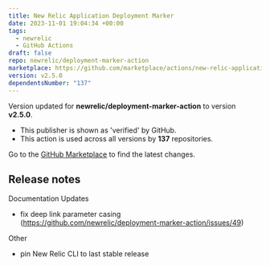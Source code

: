 ```yaml
---
title: New Relic Application Deployment Marker
date: 2023-11-01 19:04:34 +00:00
tags:
  - newrelic
  - GitHub Actions
draft: false
repo: newrelic/deployment-marker-action
marketplace: https://github.com/marketplace/actions/new-relic-application-deployment-marker
version: v2.5.0
dependentsNumber: "137"
---
```



Version updated for **newrelic/deployment-marker-action** to version **v2.5.0**.
- This publisher is shown as 'verified' by GitHub.
- This action is used across all versions by **137** repositories.

Go to the [GitHub Marketplace](https://github.com/marketplace/actions/new-relic-application-deployment-marker) to find the latest changes.

## Release notes

Documentation Updates

- fix deep link parameter casing (https://github.com/newrelic/deployment-marker-action/issues/49)

Other

- pin New Relic CLI to last stable release
